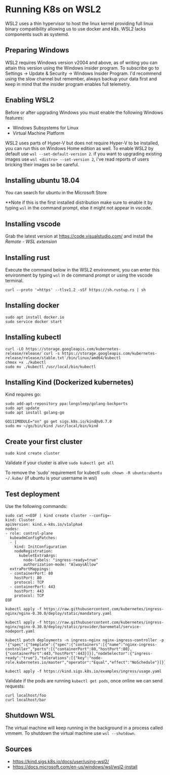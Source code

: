 # Running K8s on WSL2
WSL2 uses a thin hypervisor to host the linux kernel providing full linux binary compatibility allowing us 
to use docker and k8s. WSL2 lacks components such as systemd.

## Preparing Windows
WSL2 requires Windows version v2004 and above, as of writing you can attain this version using the Windows insider program. 
To subscribe go to Settings -> Update & Security -> Windows Insider Program. 
I'd recommend using the slow channel but remember, always backup your data first and 
keep in mind that the insider program enables full telemetry.

## Enabling WSL2
Before or after upgrading Windows you must enable the following Windows features:
* Windows Subsystems for Linux 
* Virtual Machine Platform

WSL2 uses parts of Hyper-V but does not require Hyper-V to be installed, you can run this on Windows Home edition as well. 
To enable WSL2 by default use `wsl --set-default-version 2`. 
if you want to upgrading existing images use `wsl <distro> --set-version 2`,
i've read reports of users bricking their images so be careful.

## Installing ubuntu 18.04
You can search for ubuntu in the Microsoft Store

**Note if this is the first installed distribution make sure to enable it by typing `wsl` in the command prompt, else it might not appear in vscode.

## Installing vscode 
Grab the latest version at https://code.visualstudio.com/ and install the _Remote - WSL extension_

## Installing rust
Execute the command below in the WSL2 environment, you can enter this environment by typing `wsl` in de command prompt or using the vscode terminal.
```
curl --proto '=https' --tlsv1.2 -sSf https://sh.rustup.rs | sh
``` 

## Installing docker
```
sudo apt install docker.io
sudo service docker start
```

## Installing kubectl 
```
curl -LO https://storage.googleapis.com/kubernetes-release/release/`curl -s https://storage.googleapis.com/kubernetes-release/release/stable.txt`/bin/linux/amd64/kubectl
chmox +x ./kubectl
sudo mv ./kubectl /usr/local/bin/kubectl
```

## Installing Kind (Dockerized kubernetes)
Kind requires go:
```
sudo add-apt-repository ppa:longsleep/golang-backports
sudo apt update
sudo apt install golang-go
```

```
GO111MODULE="on" go get sigs.k8s.io/kind@v0.7.0
sudo mv ~/go/bin/kind /usr/local/bin/kind
```

## Create your first cluster
```
sudo kind create cluster
```
Validate if your cluster is alive `sudo kubectl get all`

To remove the 'sudo' requirement for kubectl
`sudo chown -R ubuntu:ubuntu ~/.kube/` (if ubuntu is your username in wsl)

## Test deployment
Use the following commands:
```
sudo cat <<EOF | kind create cluster --config=-
kind: Cluster
apiVersion: kind.x-k8s.io/v1alpha4
nodes:
- role: control-plane
  kubeadmConfigPatches:
  - |
    kind: InitConfiguration
    nodeRegistration:
      kubeletExtraArgs:
        node-labels: "ingress-ready=true"
        authorization-mode: "AlwaysAllow"
  extraPortMappings:
  - containerPort: 80
    hostPort: 80
    protocol: TCP
  - containerPort: 443
    hostPort: 443
    protocol: TCP
EOF
```
```
kubectl apply -f https://raw.githubusercontent.com/kubernetes/ingress-nginx/nginx-0.30.0/deploy/static/mandatory.yaml

kubectl apply -f https://raw.githubusercontent.com/kubernetes/ingress-nginx/nginx-0.30.0/deploy/static/provider/baremetal/service-nodeport.yaml

kubectl patch deployments -n ingress-nginx nginx-ingress-controller -p '{"spec":{"template":{"spec":{"containers":[{"name":"nginx-ingress-controller","ports":[{"containerPort":80,"hostPort":80},{"containerPort":443,"hostPort":443}]}],"nodeSelector":{"ingress-ready":"true"},"tolerations":[{"key":"node-role.kubernetes.io/master","operator":"Equal","effect":"NoSchedule"}]}}}}'

kubectl apply -f https://kind.sigs.k8s.io/examples/ingress/usage.yaml
```

Validate if the  pods are running `kubectl get pods`, once online we can send requests:
```
curl localhost/foo
curl localhost/bar
```

## Shutdown WSL
The virtual machine will keep running in the background in a process called vmmem. To shutdown the virtual machine use `wsl --shutdown`.

## Sources
- https://kind.sigs.k8s.io/docs/user/using-wsl2/
- https://docs.microsoft.com/en-us/windows/wsl/wsl2-install

